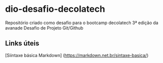 # dio-desafio-decolatech
Repositório criado como desafio para o bootcamp decolatech 3ª edição da avanade
Desafio de Projeto Git/Github


## Links úteis
[Siintaxe básica Markdown] (https://markdown.net.br/sintaxe-basica/)
